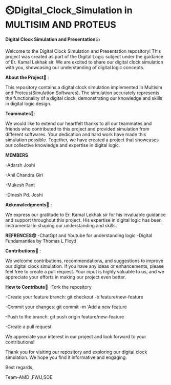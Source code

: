 # ⏲️Digital_Clock_Simulation in MULTISIM AND PROTEUS 
**Digital Clock Simulation and Presentation**👍

Welcome to the Digital Clock Simulation and Presentation repository! This project was created as part of the Digital Logic subject under the guidance of Er. Kamal Lekhak sir. We are excited to share our digital clock simulation with you, showcasing our understanding of digital logic concepts.

**About the Project📖** : 

This repository contains a digital clock simulation implemented in Multisim and Proteus(Simulation Softwares). The simulation accurately represents the functionality of a digital clock, demonstrating our knowledge and skills in digital logic design.

**Teammates🫶**: 

We would like to extend our heartfelt thanks to all our teammates and friends  who contributed to this project and provided simulation from different softwares. Your dedication and hard work have made this simulation possible. Together, we have created a project that showcases our collective knowledge and expertise in digital logic.

**MEMBERS**

-Adarsh Joshi

-Anil  Chandra Giri

-Mukesh Pant

-Dinesh Pd. Joshi

**Acknowledgments📖** : 

We express our gratitude to Er. Kamal Lekhak sir for his invaluable guidance and support throughout this project. His expertise in digital logic has been instrumental in shaping our understanding and skills.

**REFRENCES😲**
-ChatGpt and Youtube  for understanding logic
-Digital Fundamantles by Thomas L Floyd

**Contributions🫲** : 

We welcome contributions, recommendations, and suggestions to improve our digital clock simulation. If you have any ideas or enhancements, please feel free to create a pull request. Your input is highly valuable to us, and we appreciate your efforts in making our project even better.

**How to Contribute🤝**
-Fork the repository

-Create your feature branch: git checkout -b feature/new-feature

-Commit your changes: git commit -m 'Add a new feature

-Push to the branch: git push origin feature/new-feature

-Create a pull request

We appreciate your interest in our project and look forward to your contributions!

Thank you for visiting our repository and exploring our digital clock simulation. We hope you find it informative and engaging.

Best regards,

Team-AMD ,FWU,SOE

